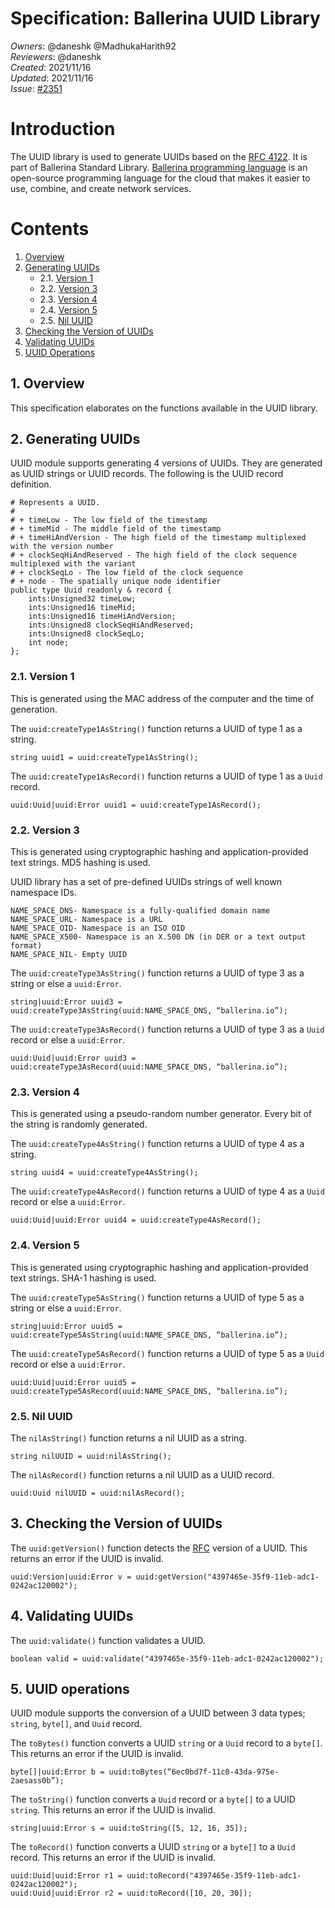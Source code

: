 # Specification: Ballerina UUID Library

_Owners_: @daneshk @MadhukaHarith92  
_Reviewers_: @daneshk  
_Created_: 2021/11/16  
_Updated_: 2021/11/16  
_Issue_: [#2351](https://github.com/ballerina-platform/ballerina-standard-library/issues/2351)

# Introduction
The UUID library is used to generate UUIDs based on the [RFC 4122](https://www.rfc-editor.org/rfc/rfc4122.html). It is part of Ballerina Standard Library. [Ballerina programming language](https://ballerina.io/) is an open-source programming language for the cloud that makes it easier to use, combine, and create network services.

# Contents

1. [Overview](#1-overview)
2. [Generating UUIDs](#2-generating-uuids)
    * 2.1. [Version 1](#21-version-1)
    * 2.2. [Version 3](#22-version-3)
    * 2.3. [Version 4](#23-version-4)
    * 2.4. [Version 5](#24-version-5)
    * 2.5. [Nil UUID](#25-nil-uuid)
3. [Checking the Version of UUIDs](#3-checking-the-version-of-uuids)
4. [Validating UUIDs](#4-validating-uuids)
5. [UUID Operations](#5-uuid-operations)

## 1. Overview
This specification elaborates on the functions available in the UUID library.

## 2. Generating UUIDs
UUID module supports generating 4 versions of UUIDs. They are generated as UUID strings or UUID records. The following is the UUID record definition.
```
# Represents a UUID.
#
# + timeLow - The low field of the timestamp
# + timeMid - The middle field of the timestamp
# + timeHiAndVersion - The high field of the timestamp multiplexed with the version number
# + clockSeqHiAndReserved - The high field of the clock sequence multiplexed with the variant
# + clockSeqLo - The low field of the clock sequence
# + node - The spatially unique node identifier
public type Uuid readonly & record {
    ints:Unsigned32 timeLow;
    ints:Unsigned16 timeMid;
    ints:Unsigned16 timeHiAndVersion;
    ints:Unsigned8 clockSeqHiAndReserved;
    ints:Unsigned8 clockSeqLo;
    int node;
};
```

### 2.1. Version 1
This is generated using the MAC address of the computer and the time of generation. 

The `uuid:createType1AsString()` function returns a UUID of type 1 as a string.
```ballerina
string uuid1 = uuid:createType1AsString();
```

The `uuid:createType1AsRecord()` function returns a UUID of type 1 as a `Uuid` record.
```ballerina
uuid:Uuid|uuid:Error uuid1 = uuid:createType1AsRecord();
```

### 2.2. Version 3
This is generated using cryptographic hashing and application-provided text strings. MD5 hashing is used.

UUID library has a set of pre-defined UUIDs strings of well known namespace IDs.
```
NAME_SPACE_DNS- Namespace is a fully-qualified domain name
NAME_SPACE_URL- Namespace is a URL
NAME_SPACE_OID- Namespace is an ISO OID
NAME_SPACE_X500- Namespace is an X.500 DN (in DER or a text output format)
NAME_SPACE_NIL- Empty UUID
```

The `uuid:createType3AsString()` function returns a UUID of type 3 as a string or else a `uuid:Error`.
```ballerina
string|uuid:Error uuid3 = uuid:createType3AsString(uuid:NAME_SPACE_DNS, “ballerina.io”);
```

The `uuid:createType3AsRecord()` function returns a UUID of type 3 as a `Uuid` record or else a `uuid:Error`.
```ballerina
uuid:Uuid|uuid:Error uuid3 = uuid:createType3AsRecord(uuid:NAME_SPACE_DNS, “ballerina.io”);
```

### 2.3. Version 4

This is generated using a pseudo-random number generator. Every bit of the string is randomly generated.

The `uuid:createType4AsString()` function returns a UUID of type 4 as a string.
```ballerina
string uuid4 = uuid:createType4AsString();
```

The `uuid:createType4AsRecord()` function returns a UUID of type 4 as a `Uuid` record or else a `uuid:Error`.
```ballerina
uuid:Uuid|uuid:Error uuid4 = uuid:createType4AsRecord();
```

### 2.4. Version 5
This is generated using cryptographic hashing and application-provided text strings. SHA-1 hashing is used.

The `uuid:createType5AsString()` function returns a UUID of type 5 as a string or else a `uuid:Error`.
```ballerina
string|uuid:Error uuid5 = uuid:createType5AsString(uuid:NAME_SPACE_DNS, “ballerina.io”);
```

The `uuid:createType5AsRecord()` function returns a UUID of type 5 as a `Uuid` record or else a `uuid:Error`.
```ballerina
uuid:Uuid|uuid:Error uuid5 = uuid:createType5AsRecord(uuid:NAME_SPACE_DNS, “ballerina.io”);
```

### 2.5. Nil UUID

The `nilAsString()` function returns a nil UUID as a string.
```ballerina
string nilUUID = uuid:nilAsString();
```

The `nilAsRecord()` function returns a nil UUID as a UUID record.
```ballerina
uuid:Uuid nilUUID = uuid:nilAsRecord();
```

## 3. Checking the Version of UUIDs
The `uuid:getVersion()` function detects the [RFC]((https://www.rfc-editor.org/rfc/rfc4122.html)) version of a UUID. This returns an error if the UUID is invalid.
```ballerina
uuid:Version|uuid:Error v = uuid:getVersion("4397465e-35f9-11eb-adc1-0242ac120002");
```

## 4. Validating UUIDs
The `uuid:validate()` function validates a UUID.
```ballerina
boolean valid = uuid:validate("4397465e-35f9-11eb-adc1-0242ac120002");
```

## 5. UUID operations
UUID module supports the conversion of a UUID between 3 data types; `string`, `byte[]`, and `Uuid` record.

The `toBytes()` function converts a UUID `string` or a `Uuid` record to a `byte[]`. This returns an error if the UUID is invalid.
```ballerina
byte[]|uuid:Error b = uuid:toBytes(“6ec0bd7f-11c0-43da-975e-2aesass0b”);
```

The `toString()` function converts a `Uuid` record or a `byte[]` to a UUID `string`. This returns an error if the UUID is invalid.
```ballerina
string|uuid:Error s = uuid:toString([5, 12, 16, 35]);
```

The `toRecord()` function converts a UUID `string` or a `byte[]` to a `Uuid` record. This returns an error if the UUID is invalid.
```ballerina
uuid:Uuid|uuid:Error r1 = uuid:toRecord("4397465e-35f9-11eb-adc1-0242ac120002");
uuid:Uuid|uuid:Error r2 = uuid:toRecord([10, 20, 30]);
```
